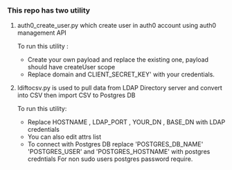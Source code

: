 <h3>This repo has two utility</h3> 

1. auth0_create_user.py which create user in auth0 account using auth0 management API

   To run this utility :
      * Create your own payload and replace the existing one, payload should have createUser scope
      * Replace domain and CLIENT_SECRET_KEY' with your credentials.
      

2. ldiftocsv.py is used to pull data from LDAP Directory server and convert into CSV then import CSV to Postgres DB
   
   To run this utility:
      * Replace HOSTNAME , LDAP_PORT , YOUR_DN , BASE_DN with LDAP credentials
      * You can also edit attrs list 
      * To connect with Postgres DB replace 'POSTGRES_DB_NAME' 'POSTGRES_USER' and 'POSTGRES_HOSTNAME' with postgres credntials 
        For non sudo users postgres password require.
